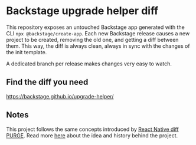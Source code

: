 # Backstage upgrade helper diff

This repository exposes an untouched Backstage app generated with the CLI
`npx @backstage/create-app`. Each new Backstage release causes a new project to be created, removing the old one, and getting a diff between them. This way, the diff is always clean, always in sync with the changes of the init template.

A dedicated branch per release makes changes very easy
to watch.

## Find the diff you need

https://backstage.github.io/upgrade-helper/

## Notes

This project follows the same concepts introduced by [React Native diff PURGE](https://github.com/react-native-community/rn-diff-purge). Read more [here](https://github.com/react-native-community/rn-diff-purge/blob/master/README.md#history-of-this-repo) about the idea and history behind the project.
